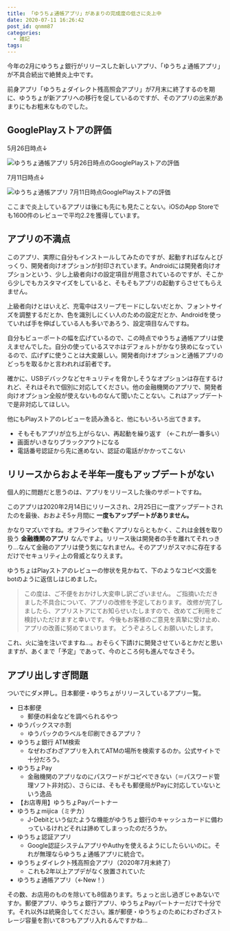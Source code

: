```yaml
---
title: 「ゆうちょ通帳アプリ」があまりの完成度の低さに炎上中
date: 2020-07-11 16:26:42
post_id: qnmm87
categories:
  - 雑記
tags:
---
```


今年の2月にゆうちょ銀行がリリースした新しいアプリ、「ゆうちょ通帳アプリ」が不具合続出で絶賛炎上中です。

<!-- more -->

前身アプリ「ゆうちょダイレクト残高照会アプリ」が7月末に終了するのを期に、ゆうちょが新アプリへの移行を促しているのですが、そのアプリの出来があまりにもお粗末なものでした。


## GooglePlayストアの評価

5月26日時点↓

![ゆうちょ通帳アプリ 5月26日時点のGooglePlayストアの評価](1.png)

7月11日時点↓

![ゆうちょ通帳アプリ 7月11日時点GooglePlayストアの評価](2.png)


ここまで炎上しているアプリは後にも先にも見たことない。iOSのApp Storeでも1600件のレビューで平均2.2を獲得しています。


## アプリの不満点

このアプリ、実際に自分もインストールしてみたのですが、起動すればなんとびっくり、開発者向けオプションが封印されています。Androidには開発者向けオプションという、少し上級者向けの設定項目が用意されているのですが、そこから少しでもカスタマイズをしていると、そもそもアプリの起動すらさせてもらえません。

上級者向けとはいえど、充電中はスリープモードにしないだとか、フォントサイズを調整するだとか、色を識別しにくい人のための設定だとか、Androidを使っていれば手を伸ばしている人も多いであろう、設定項目なんですね。

自分もビューポートの幅を広げているので、この時点でゆうちょ通帳アプリは使えませんでした。自分の使っているスマホはデフォルトがかなり狭めになっているので、広げずに使うことは大変厳しい。開発者向けオプションと通帳アプリのどっちを取るかと言われれば前者です。

確かに、USBデバックなどセキュリティを脅かしそうなオプションは存在するけれど、それはそれで個別に対応してください。他の金融機関のアプリで、開発者向けオプション全般が使えないものなんて聞いたことない。これはアップデートで是非対応してほしい。

他にもPlayストアのレビューを読み漁ると、他にもいろいろ出てきます。

- そもそもアプリが立ち上がらない、再起動を繰り返す （←これが一番多い）
- 画面がいきなりブラックアウトになる
- 電話番号認証から先に進めない、認証の電話がかかってこない



## リリースからおよそ半年一度もアップデートがない

個人的に問題だと思うのは、アプリをリリースした後のサポートですね。

このアプリは2020年2月14日にリリースされ、2月25日に一度アップデートされたのを最後、おおよそ5ヶ月間に **一度もアップデートがありません。**

かなりマズいですね。オフラインで動くアプリならともかく、これは金銭を取り扱う **金融機関のアプリ** なんですよ。リリース後は開発者の手を離れてそれっきり...なんて金融のアプリは使う気になれません。そのアプリがスマホに存在するだけでセキュリティ上の脅威となりえます。

ゆうちょはPlayストアのレビューの惨状を見かねて、下のようなコピペ文面をbotのように返信しはじめました。

> この度は、ご不便をおかけし大変申し訳ございません。
> ご指摘いただきました不具合について、アプリの改修を予定しております。
>改修が完了しましたら、アプリストアにてお知らせいたしますので、改めてご利用をご検討いただけますと幸いです。
>今後もお客様のご意見を真摯に受け止め、アプリの改善に努めてまいります。
> どうぞよろしくお願いいたします。

これ、火に油を注いでますね...。おそらく下請けに開発させているとかだと思いますが、あくまで「予定」であって、今のところ何も進んでなさそう。


## アプリ出しすぎ問題

ついでにダメ押し。日本郵便・ゆうちょがリリースしているアプリ一覧。

- 日本郵便
  -  郵便の料金などを調べられるやつ
- ゆうパックスマホ割
  - ゆうパックのラべルを印刷できるアプリ？
- ゆうちょ銀行 ATM検索
  - なぜわざわざアプリを入れてATMの場所を検索するのか。公式サイトで十分だろう。
- ゆうちょPay
  - 金融機関のアプリなのにパスワードがコピペできない（＝パスワード管理ソフト非対応）、さらには、そもそも郵便局がPayに対応していないという逸品
- 【お店専用】ゆうちょPayパートナー
- ゆうちょmijica（ミヂカ）
  - J-Debitという似たような機能がゆうちょ銀行のキャッシュカードに備わっているけれどそれは諦めてしまっったのだろうか。
- ゆうちょ認証アプリ
  - Google認証システムアプリやAuthyを使えるようにしたらいいのに。それが無理ならゆうちょ通帳アプリに統合で。
- ゆうちょダイレクト残高照会アプリ（2020年7月末終了）
  - これも2年以上アプデがなく放置されていた
- ゆうちょ通帳アプリ（←New！）

その数、お店用のものを除いても8個あります。ちょっと出し過ぎじゃあないですか。郵便アプリ、ゆうちょ銀行アプリ、ゆうちょPayパートナーだけで十分です。それ以外は統廃合してください。誰が郵便・ゆうちょのためにわざわざストレージ容量を割いて8つもアプリ入れるんですかね...
